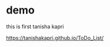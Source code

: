 # demo
this is first
tanisha kapri

<!-- <a href=" https://tanishakapri.github.io/ToDo_List/">CLICK HERE</a> -->

 https://tanishakapri.github.io/ToDo_List/
